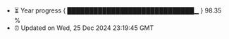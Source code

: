- ⏳ Year progress { █████████████████████████████▁ } 98.35 %
- ⏰ Updated on Wed, 25 Dec 2024 23:19:45 GMT

